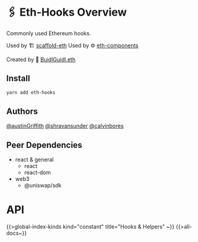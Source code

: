 # 🖇 Eth-Hooks Overview

Commonly used Ethereum hooks.

Used by 🏗 [scaffold-eth](https://github.com/scaffold-eth/scaffold-eth)
Used by ⚙ [eth-components](https://github.com/scaffold-eth/eth-components)

Created by 🏰 [BuidlGuidl.eth](https://BuidlGuidl.com)

## Install

```sh
yarn add eth-hooks
```

## Authors

[@austinGriffith](https://github.com/austintgriffith)
[@shravansunder](https://github.com/ShravanSunder)
[@calvinbores](https://github.com/calvbore)

## Peer Dependencies

- react & general
  - react
  - react-dom
- web3
  - @uniswap/sdk

# API

{{>global-index-kinds kind="constant" title="Hooks & Helpers" ~}}
{{>all-docs~}}
